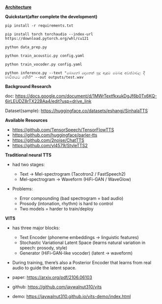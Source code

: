 **[Architecture](#docs/architecture.md)**

**Quickstart(after complete the development)**
```
pip install -r requirements.txt
```

```
pip install torch torchaudio --index-url https://download.pytorch.org/whl/cu121
```

```
python data_prep.py
```

```
python train_acoustic.py config.yaml
```

```
python train_vocoder.py config.yaml
```

```
python inference.py --text "බොහෝ දෙනෙක් සුදු ඇඳුම මෙබඳු අවස්ථාවල දී භාවිතයට ගනිති" --out outputs/test.wav
```



**Background Research**

doc: https://docs.google.com/document/d/1MWrTextfkxukDgJf6b0Tx6KQ-6irLEUDZ8rTX22BAa4/edit?usp=drive_link

Dataset(sample): https://huggingface.co/datasets/eshangj/SinhalaTTS

**Available Resources**

- https://github.com/TensorSpeech/TensorFlowTTS
- https://github.com/huggingface/parler-tts
- https://github.com/2noise/ChatTTS
- https://github.com/yl4579/StyleTTS2

**Traditional neural TTS**

- had two stages:
  - Text → Mel-spectrogram (Tacotron2 / FastSpeech2)
  - Mel-spectrogram → Waveform (HiFi-GAN / WaveGlow)

- Problems:
  - Error compounding (bad spectrogram = bad audio)
  - Prosody (intonation, rhythm) is hard to control
  - Two models = harder to train/deploy
 
**VITS**

- has three major blocks:
  - Text Encoder (phoneme embeddings → linguistic features)
  - Stochastic Variational Latent Space (learns natural variation in speech: prosody, style)
  - Generator (HiFi-GAN-like vocoder) (latent → waveform)

- During training, there’s also a Posterior Encoder that learns from real audio to guide the latent space.
- paper: https://arxiv.org/pdf/2106.06103 <br/>
- github: https://github.com/jaywalnut310/vits <br/>
- demo: https://jaywalnut310.github.io/vits-demo/index.html <br/>
